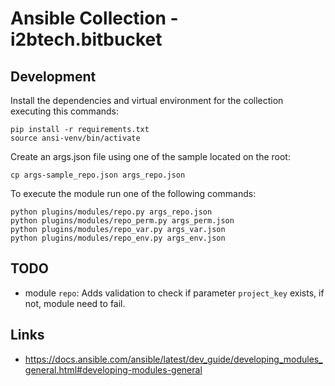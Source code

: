 # Ansible Collection - i2btech.bitbucket

## Development

Install the dependencies and virtual environment for the collection executing this commands:
```
pip install -r requirements.txt
source ansi-venv/bin/activate
```

Create an args.json file using one of the sample located on the root:
```
cp args-sample_repo.json args_repo.json
```

To execute the module run one of the following commands:
```
python plugins/modules/repo.py args_repo.json
python plugins/modules/repo_perm.py args_perm.json
python plugins/modules/repo_var.py args_var.json
python plugins/modules/repo_env.py args_env.json
```

## TODO

- module `repo`: Adds validation to check if parameter `project_key` exists, if not, module need to fail.

## Links

- https://docs.ansible.com/ansible/latest/dev_guide/developing_modules_general.html#developing-modules-general
